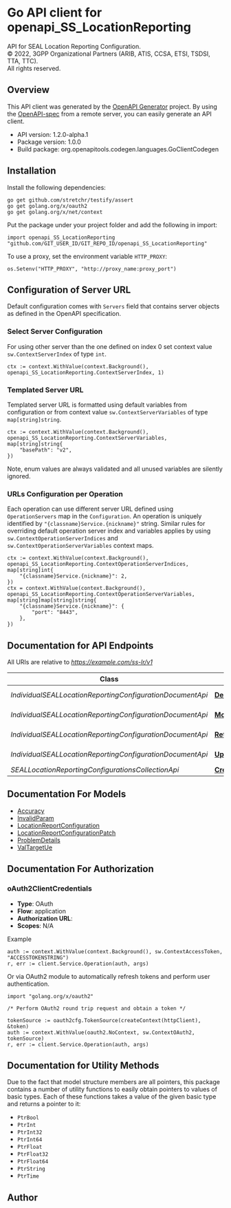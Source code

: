 # Go API client for openapi_SS_LocationReporting

API for SEAL Location Reporting Configuration.  
© 2022, 3GPP Organizational Partners (ARIB, ATIS, CCSA, ETSI, TSDSI, TTA, TTC).  
All rights reserved.


## Overview
This API client was generated by the [OpenAPI Generator](https://openapi-generator.tech) project.  By using the [OpenAPI-spec](https://www.openapis.org/) from a remote server, you can easily generate an API client.

- API version: 1.2.0-alpha.1
- Package version: 1.0.0
- Build package: org.openapitools.codegen.languages.GoClientCodegen

## Installation

Install the following dependencies:

```shell
go get github.com/stretchr/testify/assert
go get golang.org/x/oauth2
go get golang.org/x/net/context
```

Put the package under your project folder and add the following in import:

```golang
import openapi_SS_LocationReporting "github.com/GIT_USER_ID/GIT_REPO_ID/openapi_SS_LocationReporting"
```

To use a proxy, set the environment variable `HTTP_PROXY`:

```golang
os.Setenv("HTTP_PROXY", "http://proxy_name:proxy_port")
```

## Configuration of Server URL

Default configuration comes with `Servers` field that contains server objects as defined in the OpenAPI specification.

### Select Server Configuration

For using other server than the one defined on index 0 set context value `sw.ContextServerIndex` of type `int`.

```golang
ctx := context.WithValue(context.Background(), openapi_SS_LocationReporting.ContextServerIndex, 1)
```

### Templated Server URL

Templated server URL is formatted using default variables from configuration or from context value `sw.ContextServerVariables` of type `map[string]string`.

```golang
ctx := context.WithValue(context.Background(), openapi_SS_LocationReporting.ContextServerVariables, map[string]string{
	"basePath": "v2",
})
```

Note, enum values are always validated and all unused variables are silently ignored.

### URLs Configuration per Operation

Each operation can use different server URL defined using `OperationServers` map in the `Configuration`.
An operation is uniquely identified by `"{classname}Service.{nickname}"` string.
Similar rules for overriding default operation server index and variables applies by using `sw.ContextOperationServerIndices` and `sw.ContextOperationServerVariables` context maps.

```golang
ctx := context.WithValue(context.Background(), openapi_SS_LocationReporting.ContextOperationServerIndices, map[string]int{
	"{classname}Service.{nickname}": 2,
})
ctx = context.WithValue(context.Background(), openapi_SS_LocationReporting.ContextOperationServerVariables, map[string]map[string]string{
	"{classname}Service.{nickname}": {
		"port": "8443",
	},
})
```

## Documentation for API Endpoints

All URIs are relative to *https://example.com/ss-lr/v1*

Class | Method | HTTP request | Description
------------ | ------------- | ------------- | -------------
*IndividualSEALLocationReportingConfigurationDocumentApi* | [**DeleteLocReportingConfig**](docs/IndividualSEALLocationReportingConfigurationDocumentApi.md#deletelocreportingconfig) | **Delete** /trigger-configurations/{configurationId} | 
*IndividualSEALLocationReportingConfigurationDocumentApi* | [**ModifyLocReportingConfig**](docs/IndividualSEALLocationReportingConfigurationDocumentApi.md#modifylocreportingconfig) | **Patch** /trigger-configurations/{configurationId} | 
*IndividualSEALLocationReportingConfigurationDocumentApi* | [**RetrieveLocReportingConfig**](docs/IndividualSEALLocationReportingConfigurationDocumentApi.md#retrievelocreportingconfig) | **Get** /trigger-configurations/{configurationId} | 
*IndividualSEALLocationReportingConfigurationDocumentApi* | [**UpdateLocReportingConfig**](docs/IndividualSEALLocationReportingConfigurationDocumentApi.md#updatelocreportingconfig) | **Put** /trigger-configurations/{configurationId} | 
*SEALLocationReportingConfigurationsCollectionApi* | [**CreateLocReportingConfig**](docs/SEALLocationReportingConfigurationsCollectionApi.md#createlocreportingconfig) | **Post** /trigger-configurations | 


## Documentation For Models

 - [Accuracy](docs/Accuracy.md)
 - [InvalidParam](docs/InvalidParam.md)
 - [LocationReportConfiguration](docs/LocationReportConfiguration.md)
 - [LocationReportConfigurationPatch](docs/LocationReportConfigurationPatch.md)
 - [ProblemDetails](docs/ProblemDetails.md)
 - [ValTargetUe](docs/ValTargetUe.md)


## Documentation For Authorization



### oAuth2ClientCredentials


- **Type**: OAuth
- **Flow**: application
- **Authorization URL**: 
- **Scopes**: N/A

Example

```golang
auth := context.WithValue(context.Background(), sw.ContextAccessToken, "ACCESSTOKENSTRING")
r, err := client.Service.Operation(auth, args)
```

Or via OAuth2 module to automatically refresh tokens and perform user authentication.

```golang
import "golang.org/x/oauth2"

/* Perform OAuth2 round trip request and obtain a token */

tokenSource := oauth2cfg.TokenSource(createContext(httpClient), &token)
auth := context.WithValue(oauth2.NoContext, sw.ContextOAuth2, tokenSource)
r, err := client.Service.Operation(auth, args)
```


## Documentation for Utility Methods

Due to the fact that model structure members are all pointers, this package contains
a number of utility functions to easily obtain pointers to values of basic types.
Each of these functions takes a value of the given basic type and returns a pointer to it:

* `PtrBool`
* `PtrInt`
* `PtrInt32`
* `PtrInt64`
* `PtrFloat`
* `PtrFloat32`
* `PtrFloat64`
* `PtrString`
* `PtrTime`

## Author



